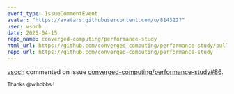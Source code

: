 ```yaml
---
event_type: IssueCommentEvent
avatar: "https://avatars.githubusercontent.com/u/814322?"
user: vsoch
date: 2025-04-15
repo_name: converged-computing/performance-study
html_url: https://github.com/converged-computing/performance-study/pull/86
repo_url: https://github.com/converged-computing/performance-study
---
```


<a href='https://github.com/vsoch' target='_blank'>vsoch</a> commented on issue <a href='https://github.com/converged-computing/performance-study/pull/86' target='_blank'>converged-computing/performance-study#86</a>.

<small>Thanks @wihobbs ! 